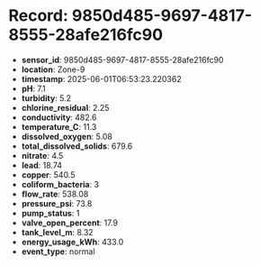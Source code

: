 # Record: 9850d485-9697-4817-8555-28afe216fc90

- **sensor_id**: 9850d485-9697-4817-8555-28afe216fc90
- **location**: Zone-9
- **timestamp**: 2025-06-01T06:53:23.220362
- **pH**: 7.1
- **turbidity**: 5.2
- **chlorine_residual**: 2.25
- **conductivity**: 482.6
- **temperature_C**: 11.3
- **dissolved_oxygen**: 5.08
- **total_dissolved_solids**: 679.6
- **nitrate**: 4.5
- **lead**: 18.74
- **copper**: 540.5
- **coliform_bacteria**: 3
- **flow_rate**: 538.08
- **pressure_psi**: 73.8
- **pump_status**: 1
- **valve_open_percent**: 17.9
- **tank_level_m**: 8.32
- **energy_usage_kWh**: 433.0
- **event_type**: normal
